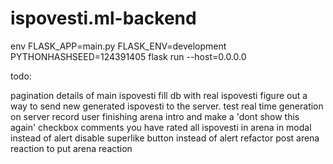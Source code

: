 # ispovesti.ml-backend

env FLASK_APP=main.py FLASK_ENV=development PYTHONHASHSEED=124391405 flask run --host=0.0.0.0

todo:

pagination details of main ispovesti
fill db with real ispovesti
figure out a way to send new generated ispovesti to the server.
test real time generation on server
record user finishing arena intro and make a 'dont show this again' checkbox
comments
you have rated all ispovesti in arena in modal instead of alert
disable superlike button instead of alert
refactor post arena reaction to put arena reaction
